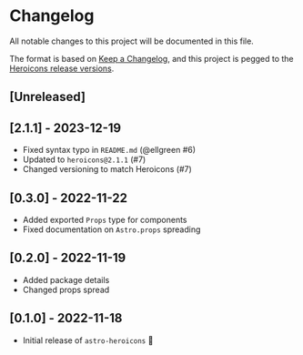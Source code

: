 # Changelog

All notable changes to this project will be documented in this file.

The format is based on [Keep a Changelog](https://keepachangelog.com/en/1.0.0/),
and this project is pegged to the [Heroicons release versions](https://github.com/tailwindlabs/heroicons/releases).

## [Unreleased]

## [2.1.1] - 2023-12-19

- Fixed syntax typo in `README.md` (@ellgreen #6)
- Updated to `heroicons@2.1.1` (#7)
- Changed versioning to match Heroicons (#7)

## [0.3.0] - 2022-11-22

- Added exported `Props` type for components
- Fixed documentation on `Astro.props` spreading

## [0.2.0] - 2022-11-19

- Added package details
- Changed props spread

## [0.1.0] - 2022-11-18

- Initial release of `astro-heroicons` 🎉
